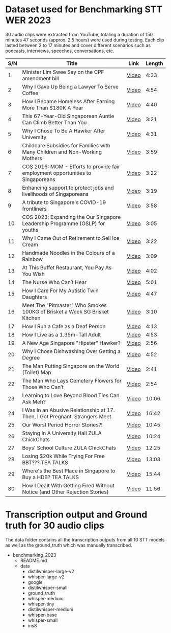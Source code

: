 # Dataset used for Benchmarking STT WER 2023

30 audio clips were extracted from YouTube, totaling a duration of 150 minutes 47 seconds (approx. 2.5 hours) were used during testing. Each clip lasted between 2 to 17 minutes and cover different scenarios such as podcasts, interviews, speeches, conversations, etc.

| S/N | Title | Link | Length |
| --- | ----- | ---- | ------ |
| 1 | Minister Lim Swee Say on the CPF amendment bill | [Video](https://www.youtube.com/watch?v=ffDm9eC5lYg) | 4:33 |
| 2 | Why I Gave Up Being a Lawyer To Serve Coffee | [Video](https://www.youtube.com/watch?v=rohgcLDZ-DY) | 4:54 |
| 3 | How I Became Homeless After Earning More Than $180K A Year | [Video](https://www.youtube.com/watch?v=XlDSiIbQHq0) | 4:40 |
| 4 | This 67-Year-Old Singaporean Auntie Can Climb Better Than You | [Video](https://www.youtube.com/watch?v=VCLx6sWomcQ) | 3:21 |
| 5 | Why I Chose To Be A Hawker After University | [Video](https://www.youtube.com/watch?v=xyA1wSGSVNM) | 4:31 |
| 6 | Childcare Subsidies for Families with Many Children and Non-Working Mothers | [Video](https://www.youtube.com/watch?v=09uoa4WR4SM) | 3:59 |
| 7 | COS 2016: MOM - Efforts to provide fair employment opportunities to Singaporeans | [Video](https://www.youtube.com/watch?v=PcrROdRboMw) | 3:22 |
| 8 | Enhancing support to protect jobs and livelihoods of Singaporeans | [Video](https://www.youtube.com/watch?v=Yp9A6t_Q2BI) | 3:19 |
| 9 | A tribute to Singapore's COVID-19 frontliners | [Video](https://www.youtube.com/watch?v=Cg58x7jASCY) | 3:58 |
| 10 | COS 2023: Expanding the Our Singapore Leadership Programme (OSLP) for youths | [Video](https://www.youtube.com/watch?v=2MmH-ZfTfZk) | 3:05 |
| 11 | Why I Came Out of Retirement to Sell Ice Cream | [Video](https://www.youtube.com/watch?v=9FmYIAF6weM) | 3:22 |
| 12 | Handmade Noodles in the Colours of a Rainbow | [Video](https://www.youtube.com/watch?v=X59CZGskibs) | 3:09 |
| 13 | At This Buffet Restaurant, You Pay As You Wish | [Video](https://www.youtube.com/watch?v=55MBhekoicI) | 4:02 |
| 14 | The Nurse Who Can’t Hear | [Video](https://www.youtube.com/watch?v=0vrzeLwtmDM) | 5:01 |
| 15 | How I Care For My Autistic Twin Daughters | [Video](https://www.youtube.com/watch?v=VHntvgzfpio) | 4:47 |
| 16 | Meet The "Pitmaster" Who Smokes 100KG of Brisket a Week SG Brisket Kitchen | [Video](https://www.youtube.com/watch?v=1rn_LrIhVu8) | 3:10 |
| 17 | How I Run a Cafe as a Deaf Person | [Video](https://www.youtube.com/watch?v=Mkq_zKJPaKE) | 4:13 |
| 18 | How I Live as a 1.35m-Tall Adult | [Video](https://www.youtube.com/watch?v=SjXZt3Mlcd4) | 4:53 |
| 19 | A New Age Singapore "Hipster" Hawker? | [Video](https://www.youtube.com/watch?v=2snb2TsyMZk) | 2:56 |
| 20 | Why I Chose Dishwashing Over Getting a Degree | [Video](https://www.youtube.com/watch?v=h2YDZuk23gU) | 4:52 |
| 21 | The Man Putting Singapore on the World (Toilet) Map | [Video](https://www.youtube.com/watch?v=bWDrab-qLiI) | 2:41 |
| 22 | The Man Who Lays Cemetery Flowers for Those Who Can’t | [Video](https://www.youtube.com/watch?v=dwi7Yc4v-io) | 2:54 |
| 23 | Learning to Love Beyond Blood Ties Can Ask Meh? | [Video](https://www.youtube.com/watch?v=peGY9UKfVwg) | 10:06 |
| 24 | I Was In an Abusive Relationship at 17. Then, I Got Pregnant. Strangers Meet | [Video](https://www.youtube.com/watch?v=WnOajQHrB6Q) | 16:42 |
| 25 | Our Worst Period Horror Stories?! | [Video](https://www.youtube.com/watch?v=_6Zhta_00AI) | 10:45 |
| 26 | Staying In A University Hall ZULA ChickChats | [Video](https://www.youtube.com/watch?v=RSYuyIo4lTU) | 10:24 |
| 27 | Boys' School Culture ZULA ChickChats | [Video](https://www.youtube.com/watch?v=1f7elhnI1Lw) | 12:25 |
| 28 | Losing $20k While Trying For Free BBT??? TEA TALKS | [Video](https://www.youtube.com/watch?v=KUSsIFgII7Q) | 13:03 |
| 29 | Where's the Best Place in Singapore to Buy a HDB? TEA TALKS | [Video](https://www.youtube.com/watch?v=1qC9qla5VpU) | 15:44 |
| 30 | How I Dealt With Getting Fired Without Notice (and Other Rejection Stories) | [Video](https://www.youtube.com/watch?v=6SNKYU1xYr4) | 11:56 |


# Transcription output and Ground truth for 30 audio clips

The data folder contains all the transcription outputs from all 10 STT models as well as the ground_truth which was manually transcribed.

- benchmarking_2023
  - README.md
  - data
    - distilwhisper-large-v2
    - whisper-large-v2
    - google
    - distilwhisper-small
    - ground_truth
    - whisper-medium
    - whisper-tiny
    - distilwhisper-medium
    - whisper-base
    - whisper-small
    - ins8
